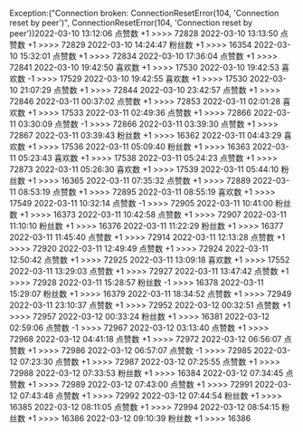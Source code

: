 Exception:("Connection broken: ConnectionResetError(104, 'Connection reset by peer')", ConnectionResetError(104, 'Connection reset by peer'))2022-03-10  13:12:06   点赞数 +1 >>>> 72828
2022-03-10  13:13:50   点赞数 +1 >>>> 72829
2022-03-10  14:24:47   粉丝数 +1 >>>> 16354
2022-03-10  15:32:01   点赞数 +1 >>>> 72834
2022-03-10  17:36:04   点赞数 +1 >>>> 72841
2022-03-10  19:42:50   喜欢数 +1 >>>> 17530
2022-03-10  19:42:53   喜欢数 -1 >>>> 17529
2022-03-10  19:42:55   喜欢数 +1 >>>> 17530
2022-03-10  21:07:29   点赞数 +1 >>>> 72844
2022-03-10  23:42:57   点赞数 +1 >>>> 72846
2022-03-11  00:37:02   点赞数 +1 >>>> 72853
2022-03-11  02:01:28   喜欢数 +1 >>>> 17533
2022-03-11  02:49:36   点赞数 +1 >>>> 72866
2022-03-11  03:30:09   点赞数 -1 >>>> 72866
2022-03-11  03:39:30   点赞数 +1 >>>> 72867
2022-03-11  03:39:43   粉丝数 +1 >>>> 16362
2022-03-11  04:43:29   喜欢数 +1 >>>> 17536
2022-03-11  05:09:40   粉丝数 +1 >>>> 16363
2022-03-11  05:23:43   喜欢数 +1 >>>> 17538
2022-03-11  05:24:23   点赞数 +1 >>>> 72873
2022-03-11  05:26:30   喜欢数 +1 >>>> 17539
2022-03-11  05:44:10   粉丝数 +1 >>>> 16365
2022-03-11  07:35:32   点赞数 +1 >>>> 72889
2022-03-11  08:53:19   点赞数 +1 >>>> 72895
2022-03-11  08:55:19   喜欢数 +1 >>>> 17549
2022-03-11  10:32:14   点赞数 -1 >>>> 72905
2022-03-11  10:41:00   粉丝数 +1 >>>> 16373
2022-03-11  10:42:58   点赞数 +1 >>>> 72907
2022-03-11  11:10:10   粉丝数 +1 >>>> 16376
2022-03-11  11:22:29   粉丝数 +1 >>>> 16377
2022-03-11  11:45:40   点赞数 +1 >>>> 72914
2022-03-11  12:13:28   点赞数 +1 >>>> 72920
2022-03-11  12:49:49   点赞数 +1 >>>> 72924
2022-03-11  12:50:42   点赞数 +1 >>>> 72925
2022-03-11  13:09:18   喜欢数 +1 >>>> 17552
2022-03-11  13:29:03   点赞数 +1 >>>> 72927
2022-03-11  13:47:42   点赞数 +1 >>>> 72928
2022-03-11  15:28:57   粉丝数 -1 >>>> 16378
2022-03-11  15:29:07   粉丝数 +1 >>>> 16379
2022-03-11  18:34:52   点赞数 +1 >>>> 72949
2022-03-11  23:10:37   点赞数 +1 >>>> 72952
2022-03-12  00:32:51   点赞数 +1 >>>> 72957
2022-03-12  00:33:24   粉丝数 +1 >>>> 16381
2022-03-12  02:59:06   点赞数 -1 >>>> 72967
2022-03-12  03:13:40   点赞数 +1 >>>> 72968
2022-03-12  04:41:18   点赞数 +1 >>>> 72972
2022-03-12  06:56:07   点赞数 +1 >>>> 72986
2022-03-12  06:57:07   点赞数 -1 >>>> 72985
2022-03-12  07:23:30   点赞数 +1 >>>> 72987
2022-03-12  07:25:55   点赞数 +1 >>>> 72988
2022-03-12  07:33:53   粉丝数 +1 >>>> 16384
2022-03-12  07:34:45   点赞数 +1 >>>> 72989
2022-03-12  07:43:00   点赞数 +1 >>>> 72991
2022-03-12  07:43:48   点赞数 +1 >>>> 72992
2022-03-12  07:44:54   粉丝数 +1 >>>> 16385
2022-03-12  08:11:05   点赞数 +1 >>>> 72994
2022-03-12  08:54:15   粉丝数 +1 >>>> 16386
2022-03-12  09:10:39   粉丝数 +1 >>>> 16386
